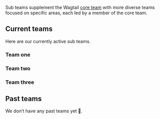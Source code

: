 Sub teams supplement the Wagtail [core team](https://github.com/wagtail/wagtail/wiki/Wagtail-core-team) with more diverse teams focused on specific areas, each led by a member of the core team.

## Current teams

Here are our currently active sub teams.

### Team one

### Team two

### Team three

## Past teams

We don’t have any past teams yet 🙂.